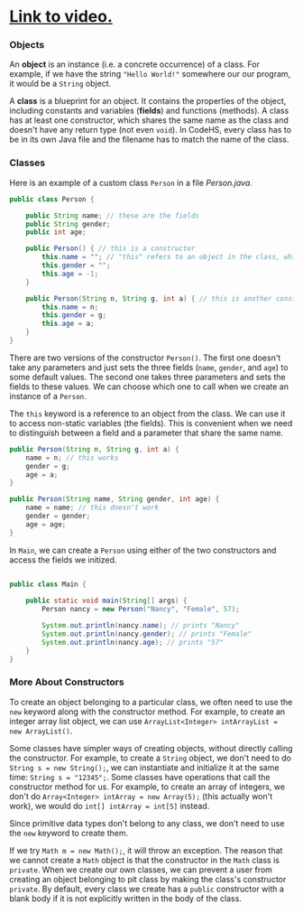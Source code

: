 # [Link to video.](https://www.youtube.com/watch?v=jyTUJYjpfkM&list=PLVD25niNi0Bklbh7Po--kFFLXFxxoIDUJ)

### Objects

An **object** is an instance (i.e. a concrete occurrence) of a class. For example, if we have the string `"Hello World!"` somewhere our our program, it would be a `String` object. 

A **class** is a blueprint for an object. It contains the properties of the object, including constants and variables (**fields**) and functions (methods). A class has at least one constructor, which shares the same name as the class and doesn't have any return type (not even `void`). In CodeHS, every class has to be in its own Java file and the filename has to match the name of the class.

### Classes

Here is an example of a custom class `Person` in a file *Person.java*.

```java
public class Person {

    public String name; // these are the fields
    public String gender;
    public int age;

    public Person() { // this is a constructor
        this.name = ""; // "this" refers to an object in the class, which allows us to access the fields
        this.gender = "";
        this.age = -1;
    }

    public Person(String n, String g, int a) { // this is another constructor
        this.name = n;
        this.gender = g;
        this.age = a;
    }
} 
```

There are two versions of the constructor `Person()`. The first one doesn't take any parameters and just sets the three fields (`name`, `gender`, and `age`) to some default values. The second one takes three parameters and sets the fields to these values. We can choose which one to call when we create an instance of a `Person`.

The `this` keyword is a reference to an object from the class. We can use it to access non-static variables (the fields). This is convenient when we need to distinguish between a field and a parameter that share the same name.

```java
public Person(String n, String g, int a) { 
    name = n; // this works
    gender = g;
    age = a;
} 
```

```java
public Person(String name, String gender, int age) { 
    name = name; // this doesn't work
    gender = gender;
    age = age;
} 
```

In `Main`, we can create a `Person` using either of the two constructors and access the fields we initized.

```java

public class Main {
	
    public static void main(String[] args) {
        Person nancy = new Person("Nancy", "Female", 57);

        System.out.println(nancy.name); // prints "Nancy"
        System.out.println(nancy.gender); // prints "Female"
        System.out.println(nancy.age); // prints "57"
    }
} 
```

### More About Constructors

To create an object belonging to a particular class, we often need to use the `new` keyword along with the constructor method. For example, to create an integer array list object, we can use `ArrayList<Integer> intArrayList = new ArrayList()`. 

Some classes have simpler ways of creating objects, without directly calling the constructor. For example, to create a `String` object, we don't need to do `String s = new String();`, we can instantiate and initialize it at the same time: `String s = "12345";`. Some classes have operations that call the constructor method for us. For example, to create an array of integers, we don't do `Array<Integer> intArray = new Array(5);` (this actually won't work), we would do `int[] intArray = int[5]` instead.

Since primitive data types don't belong to any class, we don't need to use the `new` keyword to create them.

If we try `Math m = new Math();`, it will throw an exception. The reason that we cannot create a `Math` object is that the constructor in the `Math` class is `private`. When we create our own classes, we can prevent a user from creating an object belonging to pit class by making the class's constructor `private`. By default, every class we create has a `public` constructor with a blank body if it is not explicitly written in the body of the class.
